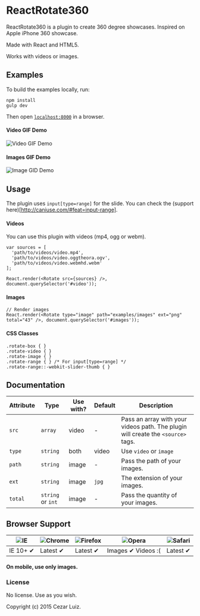 # ReactRotate360

ReactRotate360 is a plugin to create 360 degree showcases. Inspired on Apple iPhone 360 showcase.

Made with React and HTML5.

Works with videos or images.

## Examples

To build the examples locally, run:

```
npm install
gulp dev
```

Then open [`localhost:8000`](http://localhost:8000) in a browser.

#### Video GIF Demo
![Video GIF Demo](https://cloud.githubusercontent.com/assets/954889/6597746/620753ee-c7dd-11e4-9817-34163b62f390.gif)

#### Images GIF Demo
![Image GID Demo](https://cloud.githubusercontent.com/assets/954889/6597759/7b916930-c7dd-11e4-8046-e4f5385123d8.gif)


## Usage

The plugin uses `input[type=range]` for the slide. You can check the (support here)[http://caniuse.com/#feat=input-range].

#### Videos

You can use this plugin with videos (mp4, ogg or webm).

```
var sources = [
  'path/to/videos/video.mp4',
  'path/to/videos/video.oggtheora.ogv',
  'path/to/videos/video.webmhd.webm'
];

React.render(<Rotate src={sources} />, document.querySelector('#video'));
```


#### Images
```
// Render images
React.render(<Rotate type="image" path="examples/images" ext="png" total="43" />, document.querySelector('#images'));
```

#### CSS Classes
```
.rotate-box { }
.rotate-video { }
.rotate-image { }
.rotate-range { } /* For input[type=range] */
.rotate-range::-webkit-slider-thumb { }
```

## Documentation

Attribute | Type | Use with? | Default | Description
--- | --- | --- | --- | --- |
`src` | `array` | video | - | Pass an array with your videos path. The plugin will create the `<source>` tags.
`type` | `string` | both | video | Use `video` or `image`
`path` | `string` | image | - | Pass the path of your images.
`ext` | `string` | image | `jpg` | The extension of your images.
`total` | `string` or `int` | image | - | Pass the quantity of your images.

## Browser Support

![IE](https://cloud.githubusercontent.com/assets/398893/3528325/20373e76-078e-11e4-8e3a-1cb86cf506f0.png) | ![Chrome](https://cloud.githubusercontent.com/assets/398893/3528328/23bc7bc4-078e-11e4-8752-ba2809bf5cce.png) | ![Firefox](https://cloud.githubusercontent.com/assets/398893/3528329/26283ab0-078e-11e4-84d4-db2cf1009953.png) | ![Opera](https://cloud.githubusercontent.com/assets/398893/3528330/27ec9fa8-078e-11e4-95cb-709fd11dac16.png) | ![Safari](https://cloud.githubusercontent.com/assets/398893/3528331/29df8618-078e-11e4-8e3e-ed8ac738693f.png)
--- | --- | --- | --- | --- |
IE 10+ ✔ | Latest ✔ | Latest ✔ | Images ✔ Videos :( | Latest ✔ |

#### On mobile, use only images.

### License

No license. Use as you wish.

Copyright (c) 2015 Cezar Luiz.